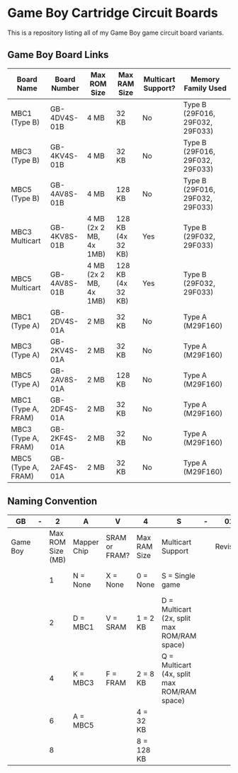 # Game Boy Cartridge Circuit Boards

This is a repository listing all of my Game Boy game circuit board variants.

## Game Boy Board Links

| **Board Name**       | **Board Number**   | **Max ROM Size**       | **Max RAM Size**  | **Multicart Support?** | **Memory Family Used**          |
|----------------------|--------------------|------------------------|-------------------|------------------------|---------------------------------|
| MBC1 (Type B)        | GB-4DV4S-01B       | 4 MB                   | 32 KB             | No                     | Type B (29F016, 29F032, 29F033) |
| MBC3 (Type B)        | GB-4KV4S-01B       | 4 MB                   | 32 KB             | No                     | Type B (29F016, 29F032, 29F033) |
| MBC5 (Type B)        | GB-4AV8S-01B       | 4 MB                   | 128 KB            | No                     | Type B (29F016, 29F032, 29F033) |
| MBC3 Multicart       | GB-4KV8S-01B       | 4 MB (2x 2 MB, 4x 1MB) | 128 KB (4x 32 KB) | Yes                    | Type B (29F032, 29F033)         |
| MBC5 Multicart       | GB-4AV8S-01B       | 4 MB (2x 2 MB, 4x 1MB) | 128 KB (4x 32 KB) | Yes                    | Type B (29F032, 29F033)         |
| MBC1 (Type A)        | GB-2DV4S-01A       | 2 MB                   | 32 KB             | No                     | Type A (M29F160)                |
| MBC3 (Type A)        | GB-2KV4S-01A       | 2 MB                   | 32 KB             | No                     | Type A (M29F160)                |
| MBC5 (Type A)        | GB-2AV8S-01A       | 2 MB                   | 128 KB            | No                     | Type A (M29F160)                |
| MBC1 (Type A, FRAM)  | GB-2DF4S-01A       | 2 MB                   | 32 KB             | No                     | Type A (M29F160)                |
| MBC3 (Type A, FRAM)  | GB-2KF4S-01A       | 2 MB                   | 32 KB             | No                     | Type A (M29F160)                |
| MBC5 (Type A, FRAM)  | GB-2AF4S-01A       | 2 MB                   | 32 KB             | No                     | Type A (M29F160)                |

## Naming Convention

| GB       | \- | 2                 | A               | V              | 4            | S                                            | \- | 01       | A                                       |
| -------- | -- | ----------------- | --------------- | -------------- | ------------ | -------------------------------------------- | -- | -------- | --------------------------------------- |
| Game Boy |    | Max ROM Size (MB) | Mapper Chip     | SRAM or FRAM?  | Max RAM Size | Multicart Support                            |    | Revision | Memory Family                           |
|          |    | 1                 | N = None        | X = None       | 0 = None     | S = Single game                              |    |          | A = New EEPROM (M29F160)                |
|          |    | 2                 | D = MBC1        | V = SRAM       | 1 = 2 KB     | D = Multicart (2x, split max ROM/RAM space)  |    |          | B = NOS EEPROM (29F016, 29F032, 29F033) |
|          |    | 4                 | K = MBC3        | F = FRAM       | 2 = 8 KB     | Q = Multicart (4x, split max ROM/RAM space)  |    |          |                                         |
|          |    | 6                 | A = MBC5        |                | 4 = 32 KB    |                                              |    |          |                                         |
|          |    | 8                 |                 |                | 8 = 128 KB   |                                              |    |          |                                         |
